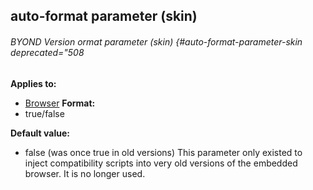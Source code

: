 ## auto-format parameter (skin) 
###### BYOND Version ormat parameter (skin) {#auto-format-parameter-skin deprecated="508
**Applies to:**
+   [Browser](/ref/%7Bskin%7D/control/browser.md) <!-- -->
**Format:**
+   true/false
<!-- -->
**Default value:**
+   false (was once true in old versions)
This parameter only existed to inject compatibility scripts into very
old versions of the embedded browser. It is no longer used.